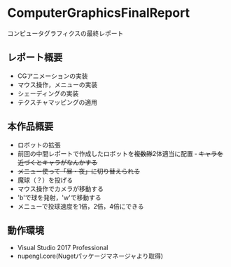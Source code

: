 # ComputerGraphicsFinalReport
コンピュータグラフィクスの最終レポート

## レポート概要
- CGアニメーションの実装
- マウス操作，メニューの実装
- シェーディングの実装
- テクスチャマッピングの適用
## 本作品概要
- ロボットの拡張
- 前回の中間レポートで作成したロボットを~~複数隊~~2体適当に配置
‐ ~~キャラを近づくとキャラがなんかする~~
- ~~メニュー使って「昼・夜」に切り替えられる~~
- 魔球（？）を投げる
- マウス操作でカメラが移動する
- 'b'で球を発射，'w'で移動する
- メニューで投球速度を1倍，2倍，4倍にできる
## 動作環境
- Visual Studio 2017 Professional
- nupengl.core(Nugetパッケージマネージャより取得)
